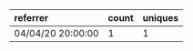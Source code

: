 | referrer          | count | uniques |
| :---------------- | :---- | :------ |
| 04/04/20 20:00:00 | 1     | 1       |